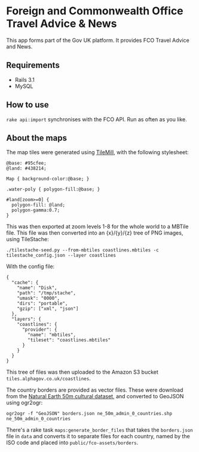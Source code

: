 Foreign and Commonwealth Office Travel Advice & News
==

This app forms part of the Gov UK platform. It provides FCO Travel Advice and News.

Requirements
--

* Rails 3.1
* MySQL

How to use
--

`rake api:import` synchronises with the FCO API. Run as often as you like.

About the maps
--

The map tiles were generated using [TileMill](http://mapbox.com/tilemill/), with the following stylesheet:

    @base: #95cfee;
    @land: #438214;

    Map { background-color:@base; }

    .water-poly { polygon-fill:@base; }

    #land[zoom>=0] {
      polygon-fill: @land;
      polygon-gamma:0.7;
    }

This was then exported at zoom levels 1-8 for the whole world to a MBTile file. This file was then converted into an {x}/{y}/{z} tree of PNG images, using TileStache:

    ./tilestache-seed.py --from-mbtiles coastlines.mbtiles -c tilestache_config.json --layer coastlines

With the config file:

    {
      "cache": {
        "name": "Disk",
        "path": "/tmp/stache",
        "umask": "0000",
        "dirs": "portable",
        "gzip": ["xml", "json"]
      },
      "layers": {
        "coastlines": {
          "provider": {
            "name": "mbtiles",
            "tileset": "coastlines.mbtiles"
          }
        }
      }
    }

This tree of files was then uploaded to the Amazon S3 bucket `tiles.alphagov.co.uk/coastlines`.

The country borders are provided as vector files. These were download from the [Natural Earth 50m cultural dataset](http://www.naturalearthdata.com/downloads/50m-cultural-vectors/), and converted to GeoJSON using ogr2ogr:

    ogr2ogr -f "GeoJSON" borders.json ne_50m_admin_0_countries.shp ne_50m_admin_0_countries

There's a rake task `maps:generate_border_files` that takes the `borders.json` file in `data` and converts it to separate files for each country, named by the ISO code and placed into `public/fco-assets/borders`.